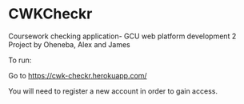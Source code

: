 # CWKCheckr
Coursework checking application- GCU web platform development 2 Project by Oheneba, Alex and James

To run:

Go to https://cwk-checkr.herokuapp.com/

You will need to register a new account in order to gain access.